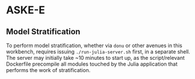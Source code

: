 # ASKE-E

## Model Stratification

To perform model stratification, whether via `donu` or other avenues in this workbench, requires issuing `./run-julia-server.sh` first, in a separate shell. The server may initially take ~10 minutes to start up, as the script/relevant Dockerfile precompile all modules touched by the Julia application that performs the work of stratification.